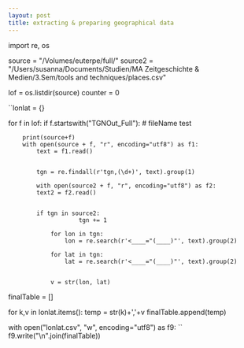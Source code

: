 ```yaml
---
layout: post
title: extracting & preparing geographical data
---
```


import re, os

source = "/Volumes/euterpe/full/"
source2 = "/Users/susanna/Documents/Studien/MA Zeitgeschichte & Medien/3.Sem/tools and techniques/places.csv"

lof = os.listdir(source)
counter = 0 

``lonlat = {}

for f in lof:
    if f.startswith("TGNOut_Full"): # fileName test
 
        print(source+f)     
        with open(source + f, "r", encoding="utf8") as f1:
            text = f1.read()


            tgn = re.findall(r'tgn,(\d+)', text).group(1)

            with open(source2 + f, "r", encoding="utf8") as f2:
            text2 = f2.read()


            if tgn in source2:
            			tgn += 1

	            for lon in tgn:
	            	lon = re.search(r'<____="(____)"', text).group(2)

	            for lat in tgn:
	            	lat = re.search(r'<____="(____)"', text).group(2)


				v = str(lon, lat)

finalTable = []

for k,v in lonlat.items():
	temp = str(k)+','+v
	finalTable.append(temp)

with open("lonlat.csv", "w", encoding="utf8") as f9:
 ``	f9.write("\n".join(finalTable))
 
 
            		
